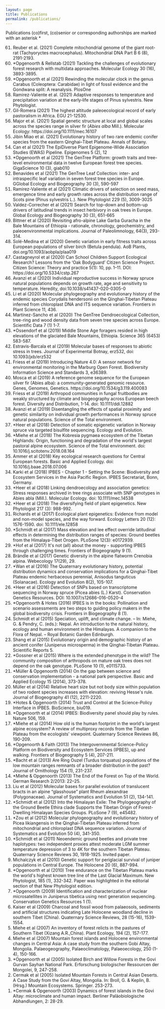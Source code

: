 ```yaml
---
layout: page
title: Publications
permalink: /publications/
---
```



Publications
(co)first, (co)senior or corresponding authorships are marked with an asterisk *

<ol reversed>
<li> Reuber et al. (2021) Complete mitochondrial genome of the giant root-rat (Tachyoryctes macrocephalus). Mitochondrial DNA Part B 6 (8), 2191-2193.</li>
<li> *Opgenoorth & Rellstab (2021) Tackling the challenges of evolutionary forest research with multidata approaches. Molecular Ecology 30 (16), 3893-3895.</li>
<li> *Opgenoorth et al (2021) Rewinding the molecular clock in the genus Carabus (Coleoptera: Carabidae) in light of fossil evidence and the Gondwana split: A reanalysis. PlosOne</li>
<li> Ramirez-Valiente et al. (2021) Adaptive responses to temperature and precipitation variation at the early‐life stages of Pinus sylvestris. New Phytologist. </li>
<li> Gil-Romera (2021) The highest altitude paleoecological record of early pastoralism in Africa. EGU 21-12530.</li>
<li> Major et al. (2021) Spatial genetic structure at local and global scales across the species range in silver fir (<i>Abies alba</i> Mill.). Molecular Ecology: https://doi.org/10.1111/mec.16107 </li>
<li> Jibin Miao et al. (2021) Evolutionary history of two rare endemic conifer species from the eastern Qinghai–Tibet Plateau. Annals of Botany. </li>
<li> Can et al (2021) The EpiDiverse Plant Epigenome-Wide Association Studies (EWAS) Pipeline. Epigenomes 5 (2), 12</li>
<li> *Opgenoorth et al (2021) The GenTree Platform: growth traits and tree-level environmental data in twelve European forest tree species. GigaScience 10 (3), giab010 </li>
<li> Benavides et al (2021) The GenTree Leaf Collection: inter- and intraspecific leaf variation in seven forest tree species in Europe.  GGlobal Ecology and Biogeography 30 (3), 590-597 </li>
<li> Ramirez-Valiente et al (2021) Climatic drivers of selection on seed mass, emergence time and early growth rates across the distribution range of Scots pine (Pinus sylvestris L.). New Phytologist 229 (5), 3009-3025 </li>
<li> Valdez-Correcher et al (2021) Search for top-down and bottom-up drivers of latitudinal trends in insect herbivory in oak trees in Europe. Global Ecology and Biogeography 30 (3), 651-665</li>
<li> Bittner et al (2020) Revisiting afro-alpine Lake Garba Guracha in the Bale Mountains of Ethiopia - rationale, chronology, geochemistry, and paleoenvironmental implications. Journal of Paleolimnology, 64(3), 293-314.</li>
<li> Solé-Medina et al (2020) Genetic variation in early fitness traits across European populations of silver birch (Betula pendula). AoB Plants, doi.org/10.1093/aobpla/plaa019</li>
<li> Castagneyrol et al (2020) Can School Children Support Ecological Research? Lessons from the ‘Oak Bodyguard’ Citizen Science Project. Citizen Science: Theory and practice 5(1): 10, pp. 1–11. DOI: https://doi.org/10.5334/cstp.267</li>
<li> Avanzi et al (2020) Individual reproductive success in Norway spruce natural populations depends on growth rate, age and sensitivity to temperature. 
Heredity, doi:10.1038/s41437-020-0305-0</li>
<li> Li et al (2020) Molecular phylogeography and evolutionary history of the endemic species Corydalis hendersonii on the Qinghai-Tibetan Plateau inferred from chloroplast DNA and ITS sequence variation. Frontiers in Plant Science 11, 436.</li>
<li> Martínez-Sancho et al (2020) The GenTree Dendroecological Collection, tree-ring and wood density data from seven tree species across Europe. Scientific Data 7 (1) 1-7.</li>
<li> *Ossendorf et al (2019) Middle Stone Age foragers resided in high elevations of the glaciated Bale Mountains, Ethiopia. Science 365 (6453) 583-587.</li>
<li> Estravis-Barcala et al (2019) Molecular bases of responses to abiotic stress in trees. Journal of Experimental Botnay, erz532, doi: 10.1093/jxb/erz532</li>
<li> Friess et al (2019) Introducing Nature 4.0: A sensor network for environmental monitoring in the Marburg Open Forest. Biodiversity Information Science and Standards 3, e36389.</li>
<li> Mosca et al (2019) A reference genome sequence for the European silver fir (Abies alba): a community-generated genomic resource. Genes, Genomes, Genetics. https://doi.org/10.1534/g3.119.400083</li>
<li> Friess et al (2019) Arthropod communities in fungal fruitbodies are weakly structured by climate and biogeography across European beech forest. Diversity and Distribution, 1-14. doi: 10.1111/ddi.12882</li>
<li> Avanzi et al (2019) Disentangling the effects of spatial proximity and genetic similarity on individual growth performances in Norway spruce natural populations. Science of the Total environment.</li>
 <li> *Heer et al (2018) Detection of somatic epigenetic variation in Norway spruce via targeted bisulfite sequencing. Ecology and Evolution.</li>
 <li> *Miehe et al (2018) The Kobresia pygmaea ecosystem of the Tibetan Highlands: Origin, functioning and degradation of the world's largest pastoral alpine ecosystem. Science of the Total environment. doi: 10.1016/j.scitotenv.2018.08.164</li>
 <li> Ammer et al (2018) Key ecological research questions for Central European forests. Basic and Applied Ecology. doi: 10.1016/j.baae.2018.07.006</li>
 <li> Karki et al (2018) IPBES - Chapter 1 - Setting the Scene: Biodiversity and Ecosystem Services in the Asia Pacific Region. IPBES Secretariat, Bonn, Germany.</li>
 <li> *Heer et al (2018) Linking dendroecology and association genetics: Stress responses archived in tree rings associate with SNP genotypes in Abies abla (Mill.). Molecular Ecology. doi: 10.1111/mec.14538</li>
 <li> *Heer et al (2018) The diversifying field of plant epigenetics. New Phytologist 217 (3): 988-992.</li>
 <li> Richards et al (2017) Ecological plant epigenetics: Evidence from model and non-model species, and the way forward. Ecology Letters 20 (12): 1576-1590. doi: 10.1111/ele.12858</li>
 <li> *Schmidt et al (2017) Mass elevation and lee effect override latitudinal effects in determining the distribution ranges of species: Ground beetles from the Himalaya-Tibet Orogen. PLoSone 12(3): e0172939.</li>
 <li> *Hof et al (2017) It's not (all) about the money - supporting IPBES through challenging times. Frontiers of Biogeography 9 (1).</li>
 <li> Brändle et al (2017) Genetic diversity in the alpine flatworm Crenobia alpina. Webecology 17(29), 29.</li>
 <li> *Wan et al (2016) The Quaternary evolutionary history, potential distribution dynamics and conservation implications for a Qinghai-Tibet Plateau endemic herbaceous perennial, Anisodus tanguticus (Solanacae). Ecology and Evolution 8(2), 105-107. </li>
 <li> *Heer et al (2016) Detection of SNPs based on transcriptome sequencing in Norway spruce (Picea abies (L.) Karst). Conservation Genetics Resources. DOI: 10.1007/s12686-016-0520-4</li>
 <li> *Opgenoorth & Hotes (2016) IPBES is in the books: Pollination and scenario assessments are two steps to guiding policy makers in the global biodiversity crisis. Frontiers in Biogeography 8 (1).</li>
 <li> Schmidt et al (2015) Speciation, uplift, and climate change. – In: Miehe, G. & Pendry, C. (eds.): Nepal. An introduction to the natural history, ecology and human environment in the Himalayas. A companion to the Flora of Nepal. – Royal Botanic Garden Edinburgh.
 <li> Shang et al (2015) Evolutionary origin and demographic history of an ancient conifer (Juniperus microsperma) in the Qinghai-Tibetan Plateau. Scientific Reports 5.</li>
 <li> *Gossner et al (2015) Where is the extended phenotype in the wild? The community composition of arthropods on mature oak trees does not depend on the oak genotype. PLoSone 10 (1), e0115733.</li>
 <li> *Müller & Opgenoorth (2014) On the gap between science and conservation implementation - a national park perspective. Basic and Applied Ecology 15 (2014), 373-378.</li>
 <li> Müller et al (2014) Relative heart size but not body size within population of two rodent species increases with elevation: reviving Hesse's rule. Journal of Biogeography 41 (12), 2211-2220.</li>
 <li> *Hotes & Opgenoorth (2014) Trust and Control at the Science-Policy Interface in IPBES. BioScience, biu019.</li>
 <li> *Opgenoorth et al (2014) IPBES: Biodiversity panel should play by rules. Nature 506, 159.</li>
 <li> *Miehe et al (2014) How old is the human footprint in the world's largest alpine ecosystem? A review of multiproxy records from the Tibetan Plateau from the ecologists' viewpoint. Quaternary Science Reviews 86, 190-209.</li>
 <li> *Opgenoorth & Faith (2013) The Intergovernmental Science-Policy Platform on Biodiversity and Ecosystem Services (IPBES), up and walking. Frontiers of Biogeography 5 (4), 207-211.</li>
 <li> *Bacht et al (2013) Are Ring Ouzel (Turdus torquatus) populations of the low mountain ranges remnants of a broader distribution in the past? Journal of Ornithology 154 (1), 231-237.</li>
 <li> *Miehe & Opgenoorth (2013) The End of the Forest on Top of the World. German Research 2/2013: 22–25.</li>
 <li> Liu et al (2012) Molecular bases for parallel evolution of translucent bracts in an alpine “glasshouse” plant Rheum alexandrae (Polygonaceae). Journal of Systematics and Evolution 51 (2), 134-141.</li>
 <li> *Schmidt et al (2012) Into the Himalayan Exile: The Phylogeography of the Ground Beetle Ethira clade Supports the Tibetan Origin of Forest-Dwelling Himalayan Species Groups. PLoSone 7 (9), e45482.</li>
 <li> *Zou et al (2012) Molecular phylogeography and evolutionary history of Picea likiangensis in the Qinghai-Tibetan Plateau inferred from mitochondrial and chloroplast DNA sequence variation. Journal of Systematics and Evolution 50 (4), 341-350.</li>
 <li> *Schmidt et al (2011) Neoendemic ground beetles and private tree haplotypes: two independent proxies attest moderate LGM summer temperature depression of 3 to 4K for the southern Tibetan Plateau. Quaternary Science Reviews 30, 1918-1925. Invited paper.</li>
 <li> Michalczyk et al (2010) Genetic support for periglacial survival of juniper populations in Central Europe. The Holocene 20 (6), 887-994.</li>
 <li> *Opgenoorth et al (2010) Tree endurance on the Tibetan Plateau marks the world's highest known tree line of the Last Glacial Maximum. New Phytologist, 185 (1), 332-342. Paper was highlighted in the editorial section of that New Phytologist edition.</li>
 <li> *Opgenoorth (2009) Identification and characterization of nuclear microsatellites in Juniperus tibetica using next generation sequencing. Conservation Genetics Resources 1 (1).</li>
 <li> Kaiser et al (2009) Charcoal and fossil wood from palaeosols, sediments and artificial structures indicating Late Holocene woodland decline in southern Tibet (China). Quaternary Science Reviews, 28 (15-16), 1539-1554.</li>
 <li> Miehe et al (2007) An inventory of forest relicts in the pastures of Southern Tibet (Xizang A.R.,China). Plant Ecology, 194 (2), 157-177.</li>
 <li> Miehe et al (2007) Mountain forest islands and Holocene environmental changes in Central Asia: A case study from the southern Gobi Altay, Mongolia. Palaeogeography, Palaeoclimatology, Palaeoecology, 250 (1-4), 150-166. </li>
 <li> *Opgenoorth et al (2005) Isolated Birch and Willow Forests in the Govi Gurvan Sayhan National Park. Erforschung biologischer Ressourcen der Mongolei, 9, 247-258.</li>
 <li> Cermak et al (2005) Isolated Mountain Forests in Central Asian Deserts. A Case Study from the Govi Altay, Mongolia. In: Broll, G. & Keplin, B.(Hrsg.) Mountain Ecosystems. Springer. 253-273.</li>
 <li> *Cermak & Opgenoorth (2003) Dynamics of forest islands in the Govi Altay: microclimate and human impact. Berliner Paläobiologische Abhandlungen, 2: 28-29.</li>
